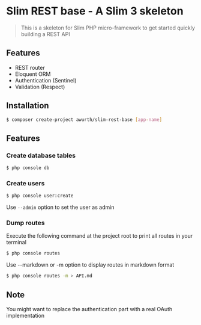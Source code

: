 # Slim REST base - A Slim 3 skeleton
> This is a skeleton for Slim PHP micro-framework to get started quickly building a REST API

## Features
- REST router
- Eloquent ORM
- Authentication (Sentinel)
- Validation (Respect)

## Installation
``` bash
$ composer create-project awurth/slim-rest-base [app-name]
```

## Features
### Create database tables
``` bash
$ php console db
```

### Create users
``` bash
$ php console user:create
```
Use `--admin` option to set the user as admin

### Dump routes
Execute the following command at the project root to print all routes in your terminal
``` bash
$ php console routes
```

Use --markdown or -m option to display routes in markdown format
``` bash
$ php console routes -m > API.md
```

## Note
You might want to replace the authentication part with a real OAuth implementation
